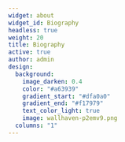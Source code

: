 ```yaml
---
widget: about
widget_id: Biography
headless: true
weight: 20
title: Biography
active: true
author: admin
design:
  background:
    image_darken: 0.4
    color: "#a63939"
    gradient_start: "#dfa0a0"
    gradient_end: "#f17979"
    text_color_light: true
    image: wallhaven-p2emv9.png
  columns: "1"
---
```

